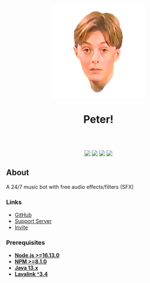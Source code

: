 <div align="center">
    <br>
    <img src="https://raw.githubusercontent.com/BR88C/peter/master/assets/avatar/peter_transparent.png" align="center" width="256" height="256">
    <br>
    <h1>Peter!</h1>
    <br><br>
    <p>
        <a href="https://github.com/BR88C/peter/releases"><img src="https://img.shields.io/github/v/release/BR88C/peter?include_prereleases&style=for-the-badge"></a>
        <a href="https://github.com/BR88C/distype/actions/workflows/build.yml"><img src="https://img.shields.io/github/workflow/status/BR88C/distype/Build?style=for-the-badge&logo=github"><a>
        <a href="https://github.com/BR88C/distype/actions/workflows/tests.yml"><img src="https://img.shields.io/github/workflow/status/BR88C/distype/Tests?label=tests&style=for-the-badge&logo=github"><a>
        <a href="https://discord.gg/E2JsYPPJYN"><img src="https://img.shields.io/discord/773939670505619486?color=5162F1&style=for-the-badge&logo=discord&logoColor=white"></a>
    </p>
</div>

## About

A 24/7 music bot with free audio effects/filters (SFX)

### Links

- [GitHub](https://github.com/BR88C/distype)
- [Support Server](https://discord.gg/E2JsYPPJYN)
- [Invite](https://discord.com/oauth2/authorize?client_id=744694015630245949&scope=bot%20applications.commands&permissions=3525696)

### Prerequisites

- **[Node.js >=16.13.0](https://nodejs.org/)**
- **[NPM >=8.1.0](https://www.npmjs.com/)**
- **[Java 13.x](https://adoptopenjdk.net/)**
- **[Lavalink ^3.4](https://github.com/freyacodes/Lavalink)**
